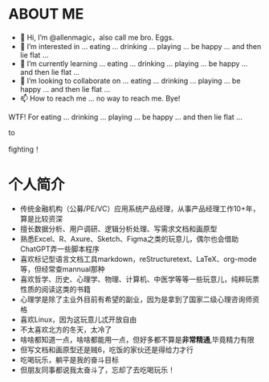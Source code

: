 # ABOUT ME
- 👋 Hi, I’m @allenmagic，also call me bro. Eggs.
- 👀 I’m interested in ... eating ... drinking ... playing ... be happy ... and then lie flat ...
- 🌱 I’m currently learning ... eating ... drinking ... playing ... be happy ... and then lie flat ...
- 💞️ I’m looking to collaborate on ... eating ... drinking ... playing ... be happy ... and then lie flat ...
- 📫 How to reach me ... no way to reach me. Bye!

WTF!
For eating ... drinking ... playing ... be happy ... and then lie flat ...

to

fighting！

# 个人简介
- 传统金融机构（公募/PE/VC）应用系统产品经理，从事产品经理工作10+年，算是比较资深
- 擅长数据分析、用户调研、逻辑分析处理、写需求文档和画原型
- 熟悉Excel、R、Axure、Sketch、Figma之类的玩意儿，偶尔也会借助ChatGPT弄一些脚本程序
- 喜欢标记型语言文档工具markdown，reStructuretext、LaTeX、org-mode等，但经常查mannual那种
- 喜欢哲学、历史、心理学、物理、计算机、中医学等等一些玩意儿，纯粹玩票性质的阅读这类的书籍
- 心理学是除了主业外目前有希望的副业，因为是拿到了国家二级心理咨询师资格
- 喜欢Linux，因为这玩意儿忒开放自由
- 不太喜欢北方的冬天，太冷了
- 啥啥都知道一点，啥啥都能用一点，但好多都不算是**非常精通**,毕竟精力有限
- 但写文档和画原型还是贼6，吃饭的家伙还是得给力才行
- 吃喝玩乐，躺平是我的奋斗目标
- 但朋友同事都说我太奋斗了，忘却了去吃喝玩乐！

<!---
allenmagic/allenmagic is a ✨ special ✨ repository because its `README.md` (this file) appears on your GitHub profile.
You can click the Preview link to take a look at your changes.
--->
